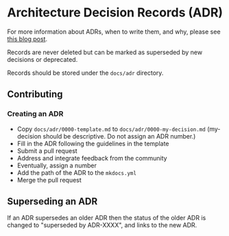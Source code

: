 # Architecture Decision Records (ADR)

For more information about ADRs, when to write them, and why, please see
[this blog post](https://engineering.atspotify.com/2020/04/14/when-should-i-write-an-architecture-decision-record/).

Records are never deleted but can be marked as superseded by new decisions or
deprecated.

Records should be stored under the `docs/adr` directory.

## Contributing

### Creating an ADR

- Copy `docs/adr/0000-template.md` to
  `docs/adr/0000-my-decision.md` (my-decision should be descriptive.
  Do not assign an ADR number.)
- Fill in the ADR following the guidelines in the template
- Submit a pull request
- Address and integrate feedback from the community
- Eventually, assign a number
- Add the path of the ADR to the `mkdocs.yml`
- Merge the pull request

## Superseding an ADR

If an ADR supersedes an older ADR then the status of the older ADR is changed to
"superseded by ADR-XXXX", and links to the new ADR.